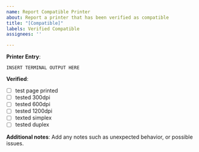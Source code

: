```yaml
---
name: Report Compatible Printer
about: Report a printer that has been verified as compatible
title: "[Compatible]"
labels: Verified Compatible
assignees: ''

---
```


<!--
TO MAKE YOUR REPORT MORE HELPFUL, PLEASE FILL IN THIS TEMPLATE
-->

**Printer Entry**: <!-- sudo lpinfo --include-schemes usb -l -v -->
````
INSERT TERMINAL OUTPUT HERE
````

**Verified**: <!-- please mark [x] what you have tested -->
- [ ] test page printed
- [ ] tested 300dpi
- [ ] tested 600dpi
- [ ] tested 1200dpi
- [ ] texted simplex <!-- single-sided printing -->
- [ ] tested duplex  <!-- if applicable -->

**Additional notes**:
Add any notes such as unexpected behavior, or possible issues.
